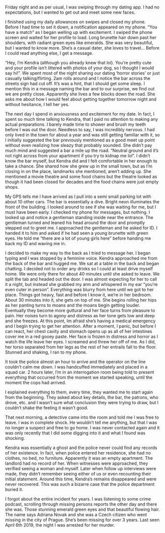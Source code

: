Friday night and as per usual, I was swiping through my dating app. I had no expectations, but I wanted to get out and meet some new faces.

I finished using my daily allowances on swipes and closed my phone. Before I had time to set it down, a notification appeared on my phone. “You have a match” as I began welling up with excitement. I swiped the phone screen and waited for her profile to load. Long brunette hair down past her shoulders, with radiant green eyes like emeralds. She was very beautiful, but I wanted to know more. She’s a casual dater, she loves to travel... Before I could read anything else, I get a message.

“Hey, I’m Kendra (although you already knew that lol). You’re pretty cute and your profile isn’t littered with photos of your dog, so I thought I would say hi!”. We spent most of the night sharing our dating ‘horror stories’ or just casually talking/flirting. 2am rolls around and I notice the bar across the streets sign had cut off. It’s was a hint, that I should get some sleep. I mention this in a message naming the bar and to our surprise, we find out we are pretty close. Apparently she lives a few blocks down the road. She asks me about how I would feel about getting together tomorrow night and without hesitance, I tell her yes. 

The next day I spend in anxiousness and excitement for my date. In fact, I spent so much time talking to Kendra, that I paid no attention to making any actual preparations. I barely made time to shower and brush my teeth before I was out the door. Needless to say, I was incredibly nervous. I had only lived in the town for about a year and was still getting familiar with it, so I initially suggested the bar previously mentioned as a good meet up point without even realizing how sleazy that probably sounded. She didn’t pay much mind and suggested a bar a mile up the road. “Neutral ground and it’s not right across from your apartment if you try to kidnap me lol”. I didn’t know the bar myself, but Kendra did and I felt comfortable in her enough to take a chance. She shared how she grew up in the small town, but as I’m closing in on the place, landmarks she mentioned, aren’t adding up. She mentioned a movie theatre and some food chains but the theatre looked as though it had been closed for decades and the food chains were just empty shops.

My GPS tells me I have arrived as I pull into a semi small parking lot with about 10 other cars. The bar is essentially a dive. Bright neon illuminates the front of the building. I looked around to see if she was waiting for me, but I must have been early. I checked my phone for messages, but nothing. I looked up and notice a gentleman standing inside near the entrance. The gentleman turned and leaned his head around the door and promptly stepped out to greet me. I approached the gentleman and he asked for ID. I handed it to him and asked if he had seen a young brunette with green eyes. He told me “there are a lot of young girls here” before handing me back my ID and waving me in. 

I decided to make my way to the back as I tried to message her. I began typing and I was stopped by a feminine voice. Kendra approached me from the back of the bar and hugged me. We sat at a table in the back and began chatting. I decided not to order any drinks so I could at least drive myself home. We were only there for about 40 minutes until she asked to leave. We split the tab and headed out the door. I was almost expecting for her to call it a night, but instead she grabbed my arm and whispered in my ear “you’re even cuter in person”. Everything was blurry from here until we got to her place. Things got heavy, fast and before I know it, we’re in her bedroom. About 30 minutes into it, she gets on top of me. She begins rolling her hips as her panting turns to moans and the moans begin getting louder. Eventually they become more guttural and her face turns from pleasure to pain. Her noises turn to agony and distress as her tone gets low and deep and she freezes. At this point, Im afraid she’s having a medical emergency and I begin trying to get her attention. After a moment, I panic, but before I can react, her chest cavity and stomach opens up as all of her intestines cover me in a red gooey paste. Her face is frozen in distress and horror as I watch the life leave her eyes. I screamed and threw her off of me. As I did, her torso separated from her legs as the rest of her entrails fall to the floor. Stunned and shaking, I ran to my phone.

It took the police almost an hour to arrive and the operator on the line couldn’t calm me down. I was handcuffed immediately and placed in a squad car. 2 hours later, I’m in an interrogation room being told to present everything that occurred from the moment we started speaking, until the moment the cops had arrived. 

I explained everything to them, every time, they wanted me to start again from the beginning. They asked about key details, the bar, the patrons, who drove, etc. and I wasn’t sure what conclusion they were trying to draw, but I couldn’t shake the feeling it wasn’t good.

That next morning, a detective came into the room and told me I was free to leave. I was in complete shock. He wouldn’t tell me anything, but that I was no longer a suspect and free to go home. I was never contacted again and it was only recently that I did some digging into it and what I found was shocking.

Kendra was essentially a ghost and the police never could find any records of her existence. In fact, when police entered her residence, she had no clothes, no bed, no furniture. Apparently it was an empty apartment. The landlord had no record of her. When witnesses were approached, they verified seeing a woman and myself. Later when follow up interviews were made, they didn’t remember seeing either of us or even recounting their initial statement. Around this time, Kendra’s remains disappeared and were never recovered. This was such a bizarre case that the police department buried it.

I forgot about the entire incident for years. I was listening to some crime podcast, scrolling through missing persons reports the other day and there she was. Those stunning emerald green eyes and that beautiful flowing hair. The name says Adriana Novak and she was a Czech citizen who went missing in the city of Prague. She’s been missing for over 3 years. Last seen April 6th 2019, the night I was arrested for her murder.
